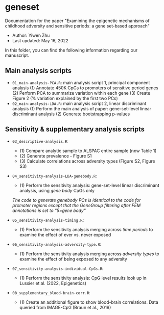 # geneset
Documentation for the paper "Examining the epigenetic mechanisms of childhood adversity and sensitive periods:
a gene set-based approach"
- Author: 	Yiwen Zhu
- Last updated:	May 16, 2022

In this folder, you can find the following information regarding our manuscript. 
## Main analysis scripts
- `01_main-analysis-PCA.R`: main analysis script 1, principal component analysis
	(1) Annotate 450K CpGs to promoters of sensitive period genes 
	(2) Perform PCA to summarize variation within each gene
    (3) Create Figure 2 (% variation explained by the first two PCs)
- `02_main-analysis-LDA.R`: main analysis script 2, linear discriminant analysis
	(1) Perform the main analysis of paper: gene-set-level linear discriminant analysis
	(2) Generate bootstrapping p-values

## Sensitivity & supplementary analysis scripts
- `03_descriptive-analysis.R`: 
	- (1) Compare analytic sample to ALSPAC entire sample (now Table 1)
  - (2) Generate prevalence - Figure S1
  - (3) Calculate correlations across adversity types (Figure S2, Figure S3)
- `04_sensitivity-analysis-LDA-genebody.R`:
	- (1) Perform the sensitivity analysis: gene-set-level linear discriminant analysis, using *gene body* CpGs only
	
  *The code to generate genebody PCs is identical to the code for promoter regions except that the GeneGroup filtering after FEM annotations is set to "5=gene body"*
- `05_sensitivity-analysis-timing.R`: 
	- (1) Perform the sensitivity analysis merging across *time periods* to examine the effect of ever vs. never exposed
- `06_sensitivity-analysis-adversity-type.R`: 
	- (1) Perform the sensitivity analysis merging across *adversity types* to examine the effect of being exposed to any adversity
- `07_sensitivity-analysis-individual-CpGs.R`:
	- (1) Perform the sensitivity analysis: CpG level results look up in Lussier et al. (2022, Epigenetics)
- `08_supplementary_blood-brain-corr.R`:
	- (1) Create an additional figure to show blood-brain correlations. Data queried from IMAGE-CpG (Braun et al., 2019)
